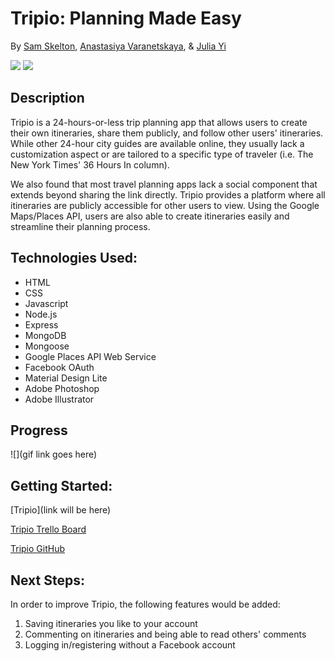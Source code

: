 # Tripio: Planning Made Easy

By [Sam Skelton](https://github.com/skeltonsam), [Anastasiya Varanetskaya](https://github.com/CreativeAnastasia), & [Julia Yi](https://github.com/juliamijiyi)

![](screenshot)
![](screenshot)

##  Description 
Tripio is a 24-hours-or-less trip planning app that allows users to create their own itineraries, share them publicly, and follow other users' itineraries. While other 24-hour city guides are available online, they usually lack a customization aspect or are tailored to a specific type of traveler (i.e. The New York Times' 36 Hours In column).

We also found that most travel planning apps lack a social component that extends beyond sharing the link directly. Tripio provides a platform where all itineraries are publicly accessible for other users to view. Using the Google Maps/Places API, users are also able to create itineraries easily and streamline their planning process.

## Technologies Used:
* HTML
* CSS
* Javascript
* Node.js
* Express
* MongoDB
* Mongoose
* Google Places API Web Service
* Facebook OAuth
* Material Design Lite
* Adobe Photoshop
* Adobe Illustrator

## Progress
![](gif link goes here)

##  Getting Started:

[Tripio](link will be here)

[Tripio Trello Board](https://trello.com/b/bERH9WfM/tripio)

[Tripio GitHub](https://github.com/CreativeAnastasia/tripio)


## Next Steps: 

In order to improve Tripio, the following features would be added:

1. Saving itineraries you like to your account
2. Commenting on itineraries and being able to read others' comments
3. Logging in/registering without a Facebook account